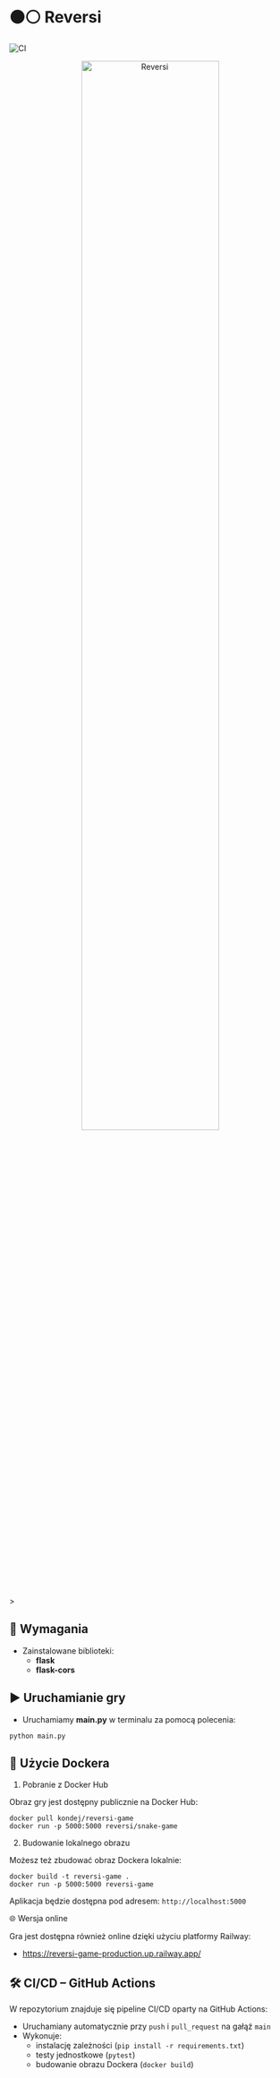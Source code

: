 # ⚫⚪ Reversi

![CI](https://github.com/kondej/reversi/actions/workflows/ci.yml/badge.svg)

<p style="text-align:center">
  <img src="https://i.postimg.cc/5tvJB5W2/reversi.png" alt="Reversi" style="width:70%; height:auto;">
</p>>

## 🔧 Wymagania
- Zainstalowane biblioteki:
  - **flask**
  - **flask-cors**

## ▶️ Uruchamianie gry

- Uruchamiamy **main.py** w terminalu za pomocą polecenia:

```python main.py```

## 🐳 Użycie Dockera

1. Pobranie z Docker Hub

Obraz gry jest dostępny publicznie na Docker Hub:

```
docker pull kondej/reversi-game
docker run -p 5000:5000 reversi/snake-game
```

2. Budowanie lokalnego obrazu

Możesz też zbudować obraz Dockera lokalnie:

```
docker build -t reversi-game .
docker run -p 5000:5000 reversi-game
```

Aplikacja będzie dostępna pod adresem: `http://localhost:5000`

🌐 Wersja online

Gra jest dostępna również online dzięki użyciu platformy Railway:

- https://reversi-game-production.up.railway.app/

## 🛠️ CI/CD – GitHub Actions

W repozytorium znajduje się pipeline CI/CD oparty na GitHub Actions:

- Uruchamiany automatycznie przy `push` i `pull_request` na gałąź `main`
- Wykonuje:
  - instalację zależności (`pip install -r requirements.txt`)
  - testy jednostkowe (`pytest`)
  - budowanie obrazu Dockera (`docker build`)